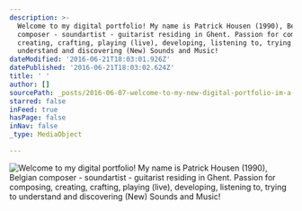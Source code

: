 ```yaml
---
description: >-
  Welcome to my digital portfolio! My name is Patrick Housen (1990), Belgian
  composer - soundartist - guitarist residing in Ghent. Passion for composing,
  creating, crafting, playing (live), developing, listening to, trying to
  understand and discovering (New) Sounds and Music!
dateModified: '2016-06-21T18:03:01.926Z'
datePublished: '2016-06-21T18:03:02.624Z'
title: ' '
author: []
sourcePath: _posts/2016-06-07-welcome-to-my-new-digital-portfolio-im-a-belgian-composer.md
starred: false
inFeed: true
hasPage: false
inNav: false
_type: MediaObject

---
```

![Welcome to my digital portfolio! My name is Patrick Housen (1990), Belgian composer - soundartist - guitarist residing in Ghent. Passion for composing, creating, crafting, playing (live), developing, listening to, trying to understand and discovering (New) Sounds and Music!](https://the-grid-user-content.s3-us-west-2.amazonaws.com/117ff97b-5f30-40a4-a3c4-7d59201c5fe7.jpg)